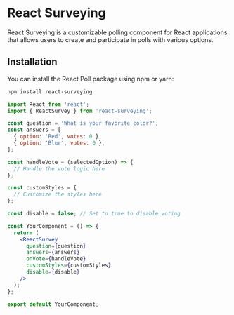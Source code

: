 # React Surveying

React Surveying is a customizable polling component for React applications that allows users to create and participate in polls with various options.

## Installation

You can install the React Poll package using npm or yarn:

```bash
npm install react-surveying
```

```jsx
import React from 'react';
import { ReactSurvey } from 'react-surveying';

const question = 'What is your favorite color?';
const answers = [
  { option: 'Red', votes: 0 },
  { option: 'Blue', votes: 0 },
];

const handleVote = (selectedOption) => {
  // Handle the vote logic here
};

const customStyles = {
  // Customize the styles here
};

const disable = false; // Set to true to disable voting

const YourComponent = () => {
  return (
    <ReactSurvey
      question={question}
      answers={answers}
      onVote={handleVote}
      customStyles={customStyles}
      disable={disable}
    />
  );
};

export default YourComponent;
```
